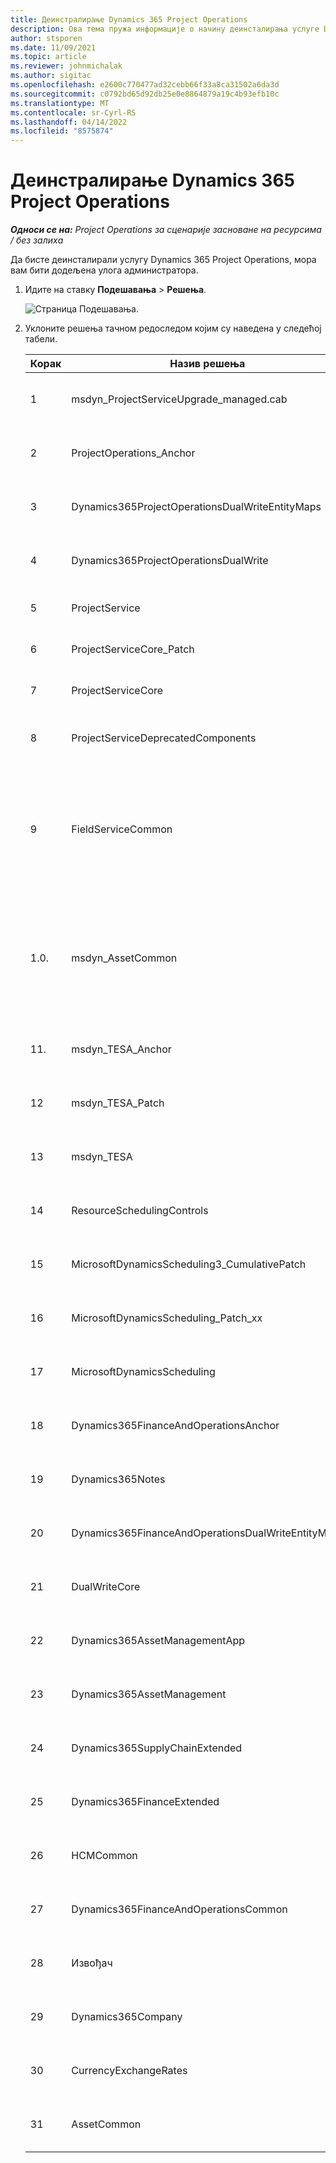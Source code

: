```yaml
---
title: Деинстралирање Dynamics 365 Project Operations
description: Ова тема пружа информације о начину деинсталирања услуге Dynamics 365 Project Operations.
author: stsporen
ms.date: 11/09/2021
ms.topic: article
ms.reviewer: johnmichalak
ms.author: sigitac
ms.openlocfilehash: e2600c770477ad32cebb66f33a8ca31502a6da3d
ms.sourcegitcommit: c0792bd65d92db25e0e8864879a19c4b93efb10c
ms.translationtype: MT
ms.contentlocale: sr-Cyrl-RS
ms.lasthandoff: 04/14/2022
ms.locfileid: "8575874"
---
```

# <a name="uninstall-dynamics-365-project-operations"></a>Деинстралирање Dynamics 365 Project Operations 

_**Односи се на:** Project Operations за сценарије засноване на ресурсима / без залиха_

Да бисте деинсталирали услугу Dynamics 365 Project Operations, мора вам бити додељена улога администратора.

1. Идите на ставку **Подешавања** > **Решења**.

    ![Страница Подешавања.](./media/uninstall-proj-ops-solutions.png)
  
2. Уклоните решења тачном редоследом којим су наведена у следећој табели. 

    | Корак | Назив решења                                    | Белешка                                                                                         |
    |------|----------------------------------------------------|----------------------------------------------------------------------------------------------|
    | 1 | msdyn_ProjectServiceUpgrade_managed.cab            | Ако га не нађете, прескочите ово решење.                                                            |
    | 2 | ProjectOperations_Anchor                           | Ако га не нађете, прескочите ово решење.                                                            |
    | 3 | Dynamics365ProjectOperationsDualWriteEntityMaps    | Ако га не нађете, прескочите ово решење.                                                            |
    | 4 | Dynamics365ProjectOperationsDualWrite              | Ако га не нађете, прескочите ово решење.                                                            |
    | 5 | ProjectService                                     | Нема додатних белешки.                                                                         |
    | 6 | ProjectServiceCore_Patch                           | Нема додатних белешки.                                                                         |
    | 7 | ProjectServiceCore                                 | Нема додатних белешки.                                                                         |
    | 8 | ProjectServiceDeprecatedComponents                 | Ако га не нађете, прескочите ово решење.                                                            |
    | 9 | FieldServiceCommon                                 | Потребно за двоструко писање са Дyнамицс 365 Финанце или Dynamics 365 Supply Chain Management.   |
    | 1.0. | msdyn_AssetCommon                                  | Потребно за двоструко писање са Дyнамицс 365 Финанце или Dynamics 365 Supply Chain Management.   |
    | 11. | msdyn_TESA_Anchor                                  | Обавезно за Dynamics 365 Field Service.                                                     |
    | 12 | msdyn_TESA_Patch                                   | Обавезно за Dynamics 365 Field Service.                                                     |
    | 13 | msdyn_TESA                                         | Обавезно за Dynamics 365 Field Service.                                                     |
    | 14 | ResourceSchedulingControls                         | Обавезно за Dynamics 365 Field Service.                                                     |
    | 15 | MicrosoftDynamicsScheduling3_CumulativePatch       | Обавезно за Dynamics 365 Field Service.                                                     |
    | 16 | MicrosoftDynamicsScheduling_Patch_xx               | Обавезно за Dynamics 365 Field Service.                                                     |
    | 17 | MicrosoftDynamicsScheduling                        | Обавезно за Dynamics 365 Field Service.                                                     |
    | 18 | Dynamics365FinanceAndOperationsAnchor              | Ако га не нађете, прескочите ово решење.                                                            |
    | 19 | Dynamics365Notes                                   | Ако га не нађете, прескочите ово решење.                                                            |
    | 20 | Dynamics365FinanceAndOperationsDualWriteEntityMaps | Ако га не нађете, прескочите ово решење.                                                            |
    | 21 | DualWriteCore                                      | Ако га не нађете, прескочите ово решење.                                                            |
    | 22 | Dynamics365AssetManagementApp                      | Ако га не нађете, прескочите ово решење.                                                            |
    | 23 | Dynamics365AssetManagement                         | Ако га не нађете, прескочите ово решење.                                                            |
    | 24 | Dynamics365SupplyChainExtended                     | Ако га не нађете, прескочите ово решење.                                                            |
    | 25 | Dynamics365FinanceExtended                         | Ако га не нађете, прескочите ово решење.                                                            |
    | 26 | HCMCommon                                          | Ако га не нађете, прескочите ово решење.                                                            |
    | 27 | Dynamics365FinanceAndOperationsCommon              | Ако га не нађете, прескочите ово решење.                                                            |
    | 28 | Извођач                                              | Ако га не нађете, прескочите ово решење.                                                            |
    | 29 | Dynamics365Company                                 | Ако га не нађете, прескочите ово решење.                                                            |
    | 30 | CurrencyExchangeRates                              | Ако га не нађете, прескочите ово решење.                                                            |
    | 31 | AssetCommon                                        | Ако га не нађете, прескочите ово решење.                                                            |
